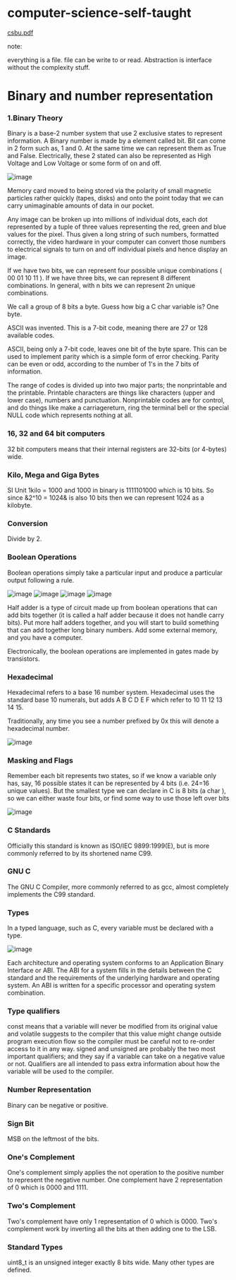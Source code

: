 # computer-science-self-taught

[csbu.pdf](https://github.com/user-attachments/files/16031328/csbu.pdf)

note:

everything is a file. file can be write to or read.
Abstraction is interface without the complexity stuff.

# Binary and number representation

### 1.Binary Theory

Binary is a base-2 number system that use 2 exclusive states to represent information. A Binary number is made by a element called bit. Bit can come in 2 form such as, 1 and 0. At the same time we can represent them as True and False. Electrically, these 2 stated can also be represented as High Voltage and Low Voltage or some form of on and off.

![image](https://github.com/Sambor2511/computer-science-self-taught/assets/76769524/9ff863ab-7b61-4298-be32-90da369d70c3)

Memory card moved to being stored via the
polarity of small magnetic particles rather quickly (tapes, disks) and
onto the point today that we can carry unimaginable amounts of data
in our pocket.

Any image can be
broken up into millions of individual dots, each dot represented by a
tuple of three values representing the red, green and blue values for
the pixel. Thus given a long string of such numbers, formatted
correctly, the video hardware in your computer can convert those
numbers to electrical signals to turn on and off individual pixels and
hence display an image.

If we have two bits, we can represent four possible unique
combinations ( 00 01 10 11 ). If we have three bits, we can represent 8
different combinations. In general, with n bits we can represent 2n
unique combinations.

We call a group of 8 bits a byte. Guess
how big a C char variable is? One byte.

ASCII was invented. This is a 7-bit code, meaning
there are 27 or 128 available codes.

ASCII, being only a 7-bit code, leaves one bit of the byte spare. This
can be used to implement parity which is a simple form of error
checking. Parity can be even or odd, according to the number of 1's in the 7 bits of information.

The range of codes is divided up into two major parts; the nonprintable
and the printable. Printable characters are things like
characters (upper and lower case), numbers and punctuation. Nonprintable
codes are for control, and do things like make a carriagereturn,
ring the terminal bell or the special NULL code which
represents nothing at all.

### 16, 32 and 64 bit computers

32 bit computers means that their internal registers are 32-bits (or 4-bytes) wide.

### Kilo, Mega and Giga Bytes

SI Unit 1kilo = 1000 and 1000 in binary is 1111101000 which is 10 bits. So since &2^10 = 1024& is also 10 bits then we can represent 1024 as a kilobyte.

### Conversion

Divide by 2.

### Boolean Operations

Boolean operations simply take a particular input and produce a
particular output following a rule.

![image](https://github.com/Sambor2511/computer-science-self-taught/assets/76769524/6d522051-6f9c-4889-80e7-138e594d6d30)
![image](https://github.com/Sambor2511/computer-science-self-taught/assets/76769524/83711885-42f4-4a07-b803-176f24a4709e)
![image](https://github.com/Sambor2511/computer-science-self-taught/assets/76769524/44a9fec6-e5ef-42d1-9111-3d18d77cf1c3)
![image](https://github.com/Sambor2511/computer-science-self-taught/assets/76769524/33a43dff-1f9e-4b3b-8bd0-f354098f3a80)

Half adder is a type of circuit made up from boolean operations that can add bits together (it
is called a half adder because it does not handle carry bits). Put more
half adders together, and you will start to build something that can
add together long binary numbers. Add some external memory, and
you have a computer.

Electronically, the boolean operations are implemented in gates made
by transistors.

### Hexadecimal

Hexadecimal refers to a base 16 number system. Hexadecimal uses the standard base 10 numerals, but adds A B C D E F which refer to 10 11 12 13 14 15.

Traditionally, any time you see a number prefixed by 0x this will
denote a hexadecimal number.

![image](https://github.com/Sambor2511/computer-science-self-taught/assets/76769524/eaf62799-2844-4455-9e20-2af70abc065c)

### Masking and Flags

Remember each bit represents two states, so if we know a variable
only has, say, 16 possible states it can be represented by 4 bits (i.e.
24=16 unique values). But the smallest type we can declare in C is 8
bits (a char ), so we can either waste four bits, or find some way to
use those left over bits

![image](https://github.com/Sambor2511/computer-science-self-taught/assets/76769524/6dd54c06-860a-4b53-b860-dde3175941ed)

### C Standards

Officially this standard is known as ISO/IEC 9899:1999(E), but is
more commonly referred to by its shortened name C99.

### GNU C

The GNU C Compiler, more commonly referred to as gcc, almost
completely implements the C99 standard.

### Types

In a typed language, such as C, every
variable must be declared with a type.

![image](https://github.com/Sambor2511/computer-science-self-taught/assets/76769524/3bcd8424-aac0-47f5-b0bf-034af3be1cbd)

Each architecture and operating system conforms to an Application Binary Interface or ABI. The ABI for a system fills in the details between the C standard and the requirements of the underlying hardware and operating system. An ABI is written for a specific processor and operating system combination.

### Type qualifiers

const means that a variable will never be modified from its original value and volatile suggests to the compiler that this value might change outside program execution flow so the compiler must be careful not to re-order access to it in any way.
signed and unsigned are probably the two most important qualifiers; and they say if a variable can take on a negative value or not.
Qualifiers are all intended to pass extra information about how the variable will be used to the compiler.

### Number Representation

Binary can be negative or positive.

### Sign Bit

MSB on the leftmost of the bits.

### One's Complement

One's complement simply applies the not operation to the positive number to represent the negative number. One complement have 2 representation of 0 which is 0000 and 1111.

### Two's Complement

Two's complement have only 1 representation of 0 which is 0000. Two's complement work by inverting all the bits at then adding one to the LSB.

### Standard Types

uint8_t is an unsigned integer exactly 8 bits wide. Many other types are defined.
